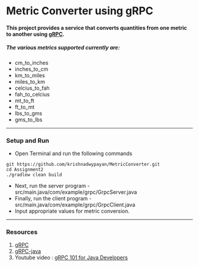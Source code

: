# Metric Converter using gRPC

#### This project provides a service that converts quantities from one metric to another using [gRPC](https://grpc.io/docs/).
##### The various metrics supported currently are:

- cm_to_inches <br/>
- inches_to_cm <br/>
- km_to_miles <br/>
-  miles_to_km <br/>
- celcius_to_fah <br/>
- fah_to_celcius <br/>
- mt_to_ft <br/>
- ft_to_mt <br/>
- lbs_to_gms <br/>
- gms_to_lbs <br/>

<hr>

### Setup and Run
* Open Terminal and run the following commands <br/>
```
git https://github.com/krishnadwypayan/MetricConverter.git
cd Assignment2
./gradlew clean build
``` 

* Next, run the server program - src/main.java/com/example/grpc/GrpcServer.java <br/>
* Finally, run the client program - src/main.java/com/example/grpc/GrpcClient.java <br/>
* Input appropriate values for metric conversion.

<hr>

### Resources
 1. [gRPC](https://grpc.io/docs/)
 2. [gRPC-java](https://grpc.io/docs/tutorials/basic/java.html)
 3. Youtube video : [gRPC 101 for Java Developers](https://www.youtube.com/watch?v=DU-q5kOf2Rc)

